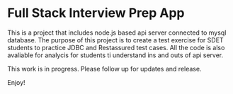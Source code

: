 # Full Stack Interview Prep App

This is a project that includes node.js based api server connected to mysql database. The purpose of this project is to create a test exercise for SDET students to practice JDBC and Restassured test cases. All the code is also avaliable for analycis for students ti understand ins and outs of api server.

This work is in progress. Please follow up for updates and release.

Enjoy!

